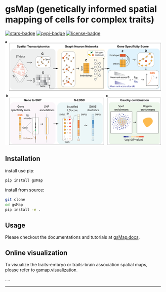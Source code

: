 # gsMap (genetically informed spatial mapping of cells for complex traits)
[![stars-badge](https://img.shields.io/github/stars/LeonSong1995/gsMap?logo=GitHub&color=yellow)](https://github.com/LeonSong1995/gsMap/stargazers)
[![pypi-badge](https://img.shields.io/pypi/v/gsMap)](https://pypi.org/p/gsMap)
[![license-badge](https://img.shields.io/badge/License-MIT-yellow.svg)](https://opensource.org/licenses/MIT)

![Model architecture](gsMap_schmatic.png)


## Installation

install use pip:

```bash
pip install gsMap
```

install from source:

```bash
git clone
cd gsMap
pip install -e .
```

## Usage

Please checkout the documentations and tutorials at
[gsMap.docs](https://yanglab.westlake.edu.cn/gsmap/document).


## Online visualization

To visualize the traits-embryo or traits-brain association spatial maps, please refer to [gsmap.visualization](https://yanglab.westlake.edu.cn/gsmap/visualize).

....

---
